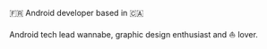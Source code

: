 
🇫🇷 Android developer based in 🇨🇦

Android tech lead wannabe, graphic design enthusiast and ⛵ lover.

<!---
gabrieldrn/gabrieldrn is a ✨ special ✨ repository because its `README.md` (this file) appears on your GitHub profile.
You can click the Preview link to take a look at your changes.
--->
